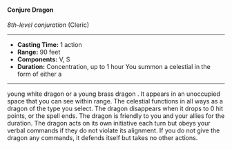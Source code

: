 #### Conjure Dragon
*8th-level conjuration* (Cleric)
___
- **Casting Time:** 1 action
- **Range:** 90 feet
- **Components:** V, S
- **Duration:** Concentration, up to 1 hour You summon a celestial in the form of either a
---
young white dragon  or a young brass dragon . It
appears in an unoccupied space that you can see
within range. The celestial functions in all ways as a
dragon of the type you select. The dragon
disappears when it drops to 0 hit points, or the spell
ends.
The dragon is friendly to you and your allies for
the duration. The dragon acts on its own initiative
each turn but obeys your verbal commands if they
do not violate its alignment. If you do not give the
dragon any commands, it defends itself but takes no
other actions.
